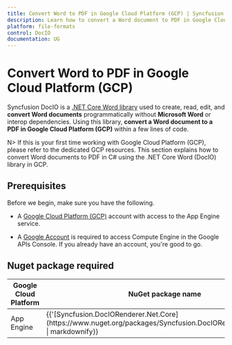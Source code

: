 ```yaml
--- 
title: Convert Word to PDF in Google Cloud Platform (GCP) | Syncfusion 
description: Learn how to convert a Word document to PDF in Google Cloud Platform (GCP) using .NET Core Word (DocIO) library in C#. 
platform: file-formats 
control: DocIO 
documentation: UG 
--- 
```


# Convert Word to PDF in Google Cloud Platform (GCP)

Syncfusion DocIO is a [.NET Core Word library](https://www.syncfusion.com/document-processing/word-framework/net-core/word-library) used to create, read, edit, and **convert Word documents** programmatically without **Microsoft Word** or interop dependencies. Using this library, **convert a Word document to a PDF in Google Cloud Platform (GCP)** within a few lines of code. 

N> If this is your first time working with Google Cloud Platform (GCP), please refer to the dedicated GCP resources. This section explains how to convert Word documents to PDF in C# using the .NET Core Word (DocIO) library in GCP. 

## Prerequisites 

Before we begin, make sure you have the following.

* A [Google Cloud Platform (GCP)](https://console.cloud.google.com/getting-started) account with access to the App Engine service.

* A [Google Account](https://accounts.google.com/signup/v2/createaccount?flowName=GlifWebSignIn&flowEntry=SignUp) is required to access Compute Engine in the Google APIs Console. If you already have an account, you're good to go.

## Nuget package required

<table>
<thead>
<tr>
<th>
Google Cloud Platform<br/></th><th>
NuGet package name<br/></th></tr></thead>
<tr>
<td>
App Engine<br/></td><td>
{{'[Syncfusion.DocIORenderer.Net.Core](https://www.nuget.org/packages/Syncfusion.DocIORenderer.Net.Core)' | markdownify}}<br/></td></tr>
</table>